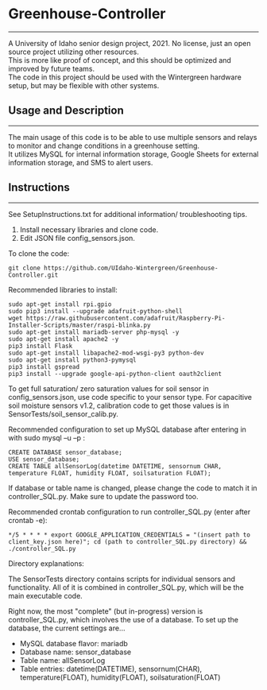 # Greenhouse-Controller
-----------------------
A University of Idaho senior design project, 2021. No license, just an open source project utilizing other resources. <br>
This is more like proof of concept, and this should be optimized and improved by future teams. <br>
The code in this project should be used with the Wintergreen hardware setup, but may be flexible with other systems. 

## Usage and Description
------------------------
The main usage of this code is to be able to use multiple sensors and relays to monitor and change conditions in a greenhouse setting. <br>
It utilizes MySQL for internal information storage, Google Sheets for external information storage, and SMS to alert users. 

## Instructions 
-------------------------
See SetupInstructions.txt for additional information/ troubleshooting tips. 
1. Install necessary libraries and clone code.
2. Edit JSON file config_sensors.json. 

To clone the code:
```
git clone https://github.com/UIdaho-Wintergreen/Greenhouse-Controller.git
```

Recommended libraries to install:

```
sudo apt-get install rpi.gpio
sudo pip3 install --upgrade adafruit-python-shell
wget https://raw.githubusercontent.com/adafruit/Raspberry-Pi-Installer-Scripts/master/raspi-blinka.py 
sudo apt-get install mariadb-server php-mysql -y
sudo apt-get install apache2 -y
pip3 install Flask
sudo apt-get install libapache2-mod-wsgi-py3 python-dev
sudo apt-get install python3-pymysql  
pip3 install gspread
pip3 install --upgrade google-api-python-client oauth2client 
```
To get full saturation/ zero saturation values for soil sensor in config_sensors.json, use code specific to your sensor type. 
For capacitive soil moisture sensors v1.2, calibration code to get those values is in SensorTests/soil_sensor_calib.py.

Recommended configuration to set up MySQL database after entering in with sudo mysql –u –p : 
```
CREATE DATABASE sensor_database;
USE sensor_database; 
CREATE TABLE allSensorLog(datetime DATETIME, sensornum CHAR, temperature FLOAT, humidity FLOAT, soilsaturation FLOAT);
``` 
If database or table name is changed, please change the code to match it in controller_SQL.py. 
Make sure to update the password too. 

Recommended crontab configuration to run controller_SQL.py (enter after crontab -e): 
```
*/5 * * * * export GOOGLE_APPLICATION_CREDENTIALS = "(insert path to client_key.json here)"; cd (path to controller_SQL.py directory) && ./controller_SQL.py
```

Directory explanations: 

The SensorTests directory contains scripts for individual sensors and functionality.
All of it is combined in controller_SQL.py, which will be the main executable code.

Right now, the most "complete" (but in-progress) version is controller_SQL.py, which involves the use of a database.
To set up the database, the current settings are...
  - MySQL database flavor: mariadb
  - Database name: sensor_database
  - Table name: allSensorLog
  - Table entries: datetime(DATETIME), sensornum(CHAR), temperature(FLOAT), humidity(FLOAT), soilsaturation(FLOAT)
